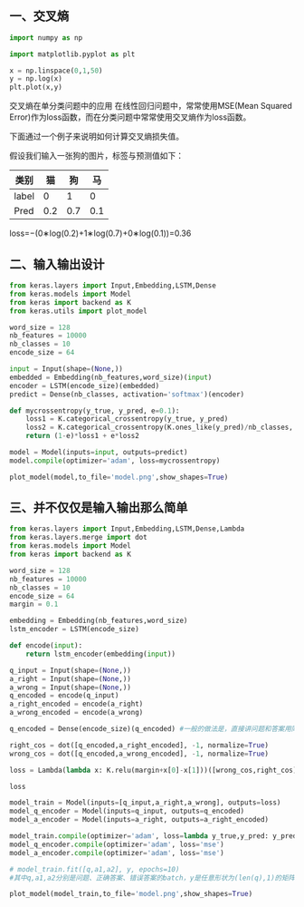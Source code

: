 ## 一、交叉熵

```python
import numpy as np

import matplotlib.pyplot as plt
```

```python
x = np.linspace(0,1,50)
y = np.log(x)
plt.plot(x,y)
```

交叉熵在单分类问题中的应用
在线性回归问题中，常常使用MSE(Mean Squared Error)作为loss函数，而在分类问题中常常使用交叉熵作为loss函数。

下面通过一个例子来说明如何计算交叉熵损失值。

假设我们输入一张狗的图片，标签与预测值如下：

|类别|猫|狗|马|
| --- | --- | --- | --- | 
|label|0|1|0|
|Pred|0.2|0.7|0.1|

loss=−(0∗log(0.2)+1∗log(0.7)+0∗log(0.1))=0.36



## 二、输入输出设计

```python
from keras.layers import Input,Embedding,LSTM,Dense
from keras.models import Model
from keras import backend as K
from keras.utils import plot_model

word_size = 128
nb_features = 10000
nb_classes = 10
encode_size = 64

input = Input(shape=(None,))
embedded = Embedding(nb_features,word_size)(input)
encoder = LSTM(encode_size)(embedded)
predict = Dense(nb_classes, activation='softmax')(encoder)

def mycrossentropy(y_true, y_pred, e=0.1):
    loss1 = K.categorical_crossentropy(y_true, y_pred)
    loss2 = K.categorical_crossentropy(K.ones_like(y_pred)/nb_classes, y_pred)
    return (1-e)*loss1 + e*loss2

model = Model(inputs=input, outputs=predict)
model.compile(optimizer='adam', loss=mycrossentropy)
```

```python
plot_model(model,to_file='model.png',show_shapes=True)
```

## 三、并不仅仅是输入输出那么简单 #

```python
from keras.layers import Input,Embedding,LSTM,Dense,Lambda
from keras.layers.merge import dot
from keras.models import Model
from keras import backend as K

word_size = 128
nb_features = 10000
nb_classes = 10
encode_size = 64
margin = 0.1

embedding = Embedding(nb_features,word_size)
lstm_encoder = LSTM(encode_size)

def encode(input):
    return lstm_encoder(embedding(input))

q_input = Input(shape=(None,))
a_right = Input(shape=(None,))
a_wrong = Input(shape=(None,))
q_encoded = encode(q_input)
a_right_encoded = encode(a_right)
a_wrong_encoded = encode(a_wrong)

q_encoded = Dense(encode_size)(q_encoded) #一般的做法是，直接讲问题和答案用同样的方法encode成向量后直接匹配，但我认为这是不合理的，我认为至少经过某个变换。

right_cos = dot([q_encoded,a_right_encoded], -1, normalize=True)
wrong_cos = dot([q_encoded,a_wrong_encoded], -1, normalize=True)

loss = Lambda(lambda x: K.relu(margin+x[0]-x[1]))([wrong_cos,right_cos])
```

```python
loss
```

```python
model_train = Model(inputs=[q_input,a_right,a_wrong], outputs=loss)
model_q_encoder = Model(inputs=q_input, outputs=q_encoded)
model_a_encoder = Model(inputs=a_right, outputs=a_right_encoded)

model_train.compile(optimizer='adam', loss=lambda y_true,y_pred: y_pred)
model_q_encoder.compile(optimizer='adam', loss='mse')
model_a_encoder.compile(optimizer='adam', loss='mse')

# model_train.fit([q,a1,a2], y, epochs=10)
#其中q,a1,a2分别是问题、正确答案、错误答案的batch，y是任意形状为(len(q),1)的矩阵
```

```python
plot_model(model_train,to_file='model.png',show_shapes=True)
```

```python

```

```python

```
